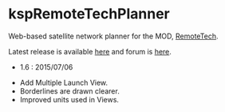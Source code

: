 kspRemoteTechPlanner
====================

Web-based satellite network planner for the MOD, [RemoteTech](http://forum.kerbalspaceprogram.com/threads/83305).

Latest release is available [here](http://ryohpops.github.io/kspRemoteTechPlanner/) and forum is [here](http://forum.kerbalspaceprogram.com/threads/90113).

- 1.6 : 2015/07/06
 * Add Multiple Launch View.
 * Borderlines are drawn clearer.
 * Improved units used in Views.
